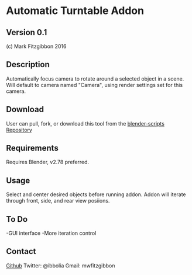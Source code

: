 Automatic Turntable Addon
=================
Version 0.1
-----------
(c) Mark Fitzgibbon 2016

Description
-----------
Automatically focus camera to rotate around a selected object in a scene.
Will default to camera named "Camera", using render settings set for this camera.

Download
--------
User can pull, fork, or download this tool from the [blender-scripts Repository](https://github.com/ibbolia/blender-scripts)


Requirements
------------
Requires Blender, v2.78 preferred.


Usage
--------
Select and center desired objects before running addon.
Addon will iterate through front, side, and rear view posiions.

To Do
--------
-GUI interface
-More iteration control

Contact
-------
[Github](https://github.com/ibbolia)
Twitter: @ibbolia
Gmail: mwfitzgibbon